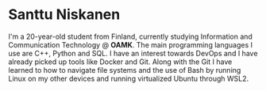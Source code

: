 # Santtu Niskanen

I'm a 20-year-old student from Finland, currently studying Information and Communication Technology @ **OAMK**. The main programming languages I use are C++, Python and SQL. I have an interest towards DevOps and I have already picked up tools like Docker and Git. Along with the Git I have learned to how to navigate file systems and the use of Bash by running Linux on my other devices and running virtualized Ubuntu through WSL2.
